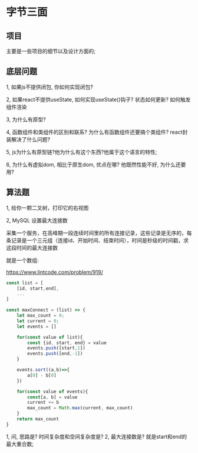 # 字节三面

## 项目

主要是一些项目的细节以及设计方面的;

## 底层问题

1, 如果js不提供闭包, 你如何实现闭包?

2, 如果react不提供useState, 如何实现useState()钩子?
状态如何更新? 如何触发组件渲染

3, 为什么有原型?

4, 函数组件和类组件的区别和联系? 为什么有函数组件还要搞个类组件?
react封装解决了什么问题?

5, js为什么有原型链?他为什么有这个东西?他属于这个语言的特性;

6, 为什么有虚拟dom, 相比于原生dom, 优点在哪?
他既然性能不好, 为什么还要用?

## 算法题

1, 给你一颗二叉树，打印它的右视图

2, MySQL 设置最大连接数

采集一个服务，在高峰期一段连续时间里的所有连接记录，这些记录是无序的，每条记录是一个三元组（连接id、开始时间、结束时间），时间是秒级的时间戳，求这段时间的最大连接数

就是一个数组:

<https://www.lintcode.com/problem/919/>

```js
const list = [
    [id, start,end],
    ...
]
```
```js
const maxConnect = (list) => {
    let max_count = 0;
    let current = 0;
    let events = []

    for(const value of list){
        const {id, start, end} = value
        events.push([start,1])
        events.push([end,-1])
    }

    events.sort((a,b)=>{
        a[0] - b[0]
    })

    for(const value of events){
        const[a, b] = value
        current += b
        max_count = Math.max(current, max_count)
    }
    return max_count
}
```

1, 问, 思路是? 时间复杂度和空间复杂度是?
2, 最大连接数是? 就是start和end的最大重合数;
